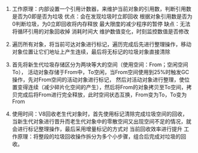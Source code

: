 1.
    工作原理：内部设置一个引用计数器，来维护当前对象的引用数，判断引用数是否为0即是否为垃圾
    优点：会在发现垃圾时立即回收 根据对象引用数是否为0判断垃圾，为0立即回收将内存释放
        最大限度的减少程序的暂停 
    缺点：无法将循环引用的对象回收掉
        消耗时间大  维护数值变化，时刻监控数值是否修改

2.
    遍历所有对象，将当前可达对象进行标记，遍历完成后先进行整理操作，移动对象位置让它们地址上产生连续，最后将无标记的垃圾对象直接清除

3.
    首先将新生代垃圾存储区分为两块等大的空间（使用空间：From；空闲空间To）， 活动对象存储于From中，To空闲，当From空间使用到25%时触发GC操作，先对From空间的活动对象进行标记，
    然后对活动对象进行整理，使位置变得连续（减少碎片化空间的产生），然后将From的对象拷贝至To空间，拷贝完成后将From进行完全释放，此时空间状态互换，From变为To，To变为From

4.
    使用时间：V8回收老生代对象时，首先使用标记清除完成垃圾空间的回收，当新生代对象进行晋升而老生代对象中的零散空间又出现空间不足的情况，就会进行标记整理操作，最后采用增量标记的方式对
    当前回收效率进行提升
    工作原理：将整段的垃圾回收操作拆分为多个小步骤，组合后完成对垃圾的回收。